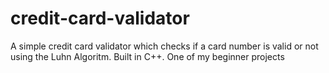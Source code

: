 # credit-card-validator
A simple credit card validator which checks if a card number is valid or not using the Luhn Algoritm. Built in C++. One of my beginner projects
